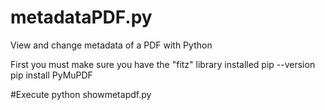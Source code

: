 # metadataPDF.py
View and change metadata of a PDF with Python


First you must make sure you have the "fitz" library installed
pip --version
pip install PyMuPDF

#Execute
python showmetapdf.py



